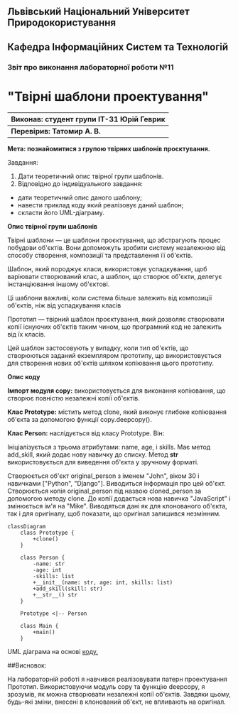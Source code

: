 ## Львівський Національний Університет Природокористування
## Кафедра Інформаційних Cистем та Технологій



### Звіт про виконання лабораторної роботи №11
# "Твірні шаблони проектування"



| **Виконав: студент групи ІТ-31 Юрій Геврик** |
|----------------------------------------------|
| **Перевірив: Татомир А. В.**                 |




**Мета: познайомитися з групою твірних шаблонів проєктування.**


Завдання:

1. Дати теоретичний опис твірної групи шаблонів.
2. Відповідно до індивідуального завдання:
- дати теоретичний опис даного шаблону;
- навести приклад коду який реалізовує даний шаблон;
- скласти його UML-діаграму.


**Опис твірної групи шаблонів**

Твірні шаблони — це шаблони проєктування, 
що абстрагують процес побудови об'єктів. 
Вони допоможуть зробити систему незалежною 
від способу створення, композиції та 
представлення її об'єктів.

Шаблон, який породжує класи, використовує 
успадкування, щоб варіювати створюваний клас, 
а шаблон, що створює об'єкти, делегує інстанціювання 
іншому об'єктові.

Ці шаблони важливі, коли система більше залежить від 
композиції об'єктів, ніж від успадкування класів

Прототип — твірний шаблон проєктування, який дозволяє 
створювати копії існуючих об'єктів таким чином, що 
програмний код не залежить від їх класів.

Цей шаблон застосовують у випадку, коли тип об'єктів, 
що створюються заданий екземпляром прототипу, 
що використовується для створення нових об'єктів 
шляхом копіювання цього прототипу. 

**Опис коду**

**Імпорт модуля copy:** використовується для виконання 
копіювання, що створює повністю незалежні копії об'єктів.


**Клас Prototype:** містить метод clone, який виконує глибоке 
копіювання об'єкта за допомогою функції copy.deepcopy().

**Клас Person:** наслідується від класу Prototype. Він:

Ініціалізується з трьома атрибутами: name, age, і skills.
Має метод add_skill, який додає нову навичку до списку.
Метод __str__ використовується для виведення об'єкта у зручному форматі.

Створюється об'єкт original_person з іменем "John", віком 30 і навичками ["Python", "Django"].
Виводиться інформація про цей об'єкт.
Створюється копія original_person під назвою cloned_person за допомогою методу clone.
До копії додається нова навичка "JavaScript" і змінюється ім'я на "Mike".
Виводяться дані як для клонованого об'єкта, так і для оригіналу, щоб показати, що оригінал залишився незмінним.


```mermaid
classDiagram
    class Prototype {
        +clone()
    }

    class Person {
        -name: str
        -age: int
        -skills: list
        +__init__(name: str, age: int, skills: list)
        +add_skill(skill: str)
        +__str__() str
    }

    Prototype <|-- Person

    class Main {
        +main()
    }
```
UML діаграма на основі [коду.](./1.py)

##Висновок:

На лабораторній роботі я навчився реалізовувати 
патерн проектування Прототип. Використовуючи модуль 
copy та функцію deepcopy, я зрозумів, як можна 
створювати незалежні копії об'єктів. 
Завдяки цьому, будь-які зміни, внесені в 
клонований об'єкт, не впливають на оригінал.


